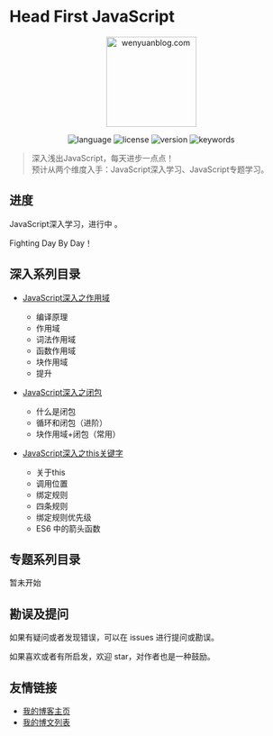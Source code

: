 # Head First JavaScript

<p align="center">
  <img src="https://www.wenyuanblog.com/medias/logo/javascript.png" alt="wenyuanblog.com" width="160" hegiht="160"/>
</p>

<p align="center">
  <img alt="language" src="https://img.shields.io/badge/language-md-brightgreen.svg?style=flat-square">
  <img alt="license" src="https://img.shields.io/badge/license-MIT-green.svg?style=flat-square">
  <img alt="version" src="https://img.shields.io/badge/version-2019-blue.svg?style=flat-square">
  <img alt="keywords" src="https://img.shields.io/badge/keywords-javascript-blue.svg?style=flat-square">
</p>

> 深入浅出JavaScript，每天进步一点点！  
> 预计从两个维度入手：JavaScript深入学习、JavaScript专题学习。

## 进度
JavaScript深入学习，进行中 。

Fighting Day By Day！


## 深入系列目录
* [JavaScript深入之作用域](https://github.com/winyuan/head-frist-javascript/blob/master/articles/深入系列/JavaScript深入之作用域.md) 
  * 编译原理
  * 作用域
  * 词法作用域
  * 函数作用域
  * 块作用域
  * 提升

* [JavaScript深入之闭包](https://github.com/winyuan/head-frist-javascript/blob/master/articles/深入系列/JavaScript深入之闭包.md)
  * 什么是闭包
  * 循环和闭包（进阶）
  * 块作用域+闭包（常用）

* [JavaScript深入之this关键字](https://github.com/winyuan/head-frist-javascript/blob/master/articles/深入系列/JavaScript深入之this关键字.md)
  * 关于this
  * 调用位置
  * 绑定规则
  * 四条规则
  * 绑定规则优先级
  * ES6 中的箭头函数

## 专题系列目录
暂未开始

## 勘误及提问
如果有疑问或者发现错误，可以在 issues 进行提问或勘误。

如果喜欢或者有所启发，欢迎 star，对作者也是一种鼓励。

## 友情链接
* [我的博客主页](https://www.wenyuanblog.com/)
* [我的博文列表](https://github.com/winyuan/blog)
